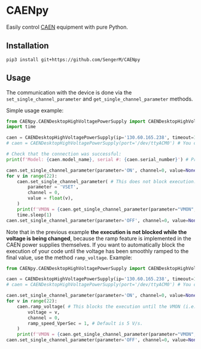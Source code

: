 # CAENpy

Easily control [CAEN](https://www.caen.it/) equipment with pure Python. 

## Installation

```
pip3 install git+https://github.com/SengerM/CAENpy
```

## Usage

The communication with the device is done via the `set_single_channel_parameter` and `get_single_channel_parameter` methods. 

Simple usage example:

```Python
from CAENpy.CAENDesktopHighVoltagePowerSupply import CAENDesktopHighVoltagePowerSupply
import time

caen = CAENDesktopHighVoltagePowerSupply(ip='130.60.165.238', timeout=10) # Increase timeout for slow networks.
# caen = CAENDesktopHighVoltagePowerSupply(port='/dev/ttyACM0') # You can also connect via USB (name of port changes in different operating systems, check the user manual of your device).

# Check that the connection was successful: 
print(f'Model: {caen.model_name}, serial #: {caen.serial_number}') # Print model name and serial number, example: 'Model: DT1470ET, serial #: 13398'.

caen.set_single_channel_parameter(parameter='ON', channel=0, value=None)
for v in range(22):
	caen.set_single_channel_parameter( # This does not block execution! You have to manually wait the required time until the voltage is changed.
		parameter = 'VSET', 
		channel = 0, 
		value = float(v),
	)
	print(f'VMON = {caen.get_single_channel_parameter(parameter="VMON", channel=0)} | IMON = {caen.get_single_channel_parameter(parameter="IMON", channel=0)}')
	time.sleep(1)
caen.set_single_channel_parameter(parameter='OFF', channel=0, value=None)
```
Note that in the previous example **the execution is not blocked while the voltage is being changed**, because the ramp feature is implemented in the CAEN power supplies themselves. If you want to automatically block the execution of your code until the voltage has been smoothly ramped to the final value, use the method `ramp_voltage`. Example:
```Python
from CAENpy.CAENDesktopHighVoltagePowerSupply import CAENDesktopHighVoltagePowerSupply

caen = CAENDesktopHighVoltagePowerSupply(ip='130.60.165.238', timeout=10) # Increase timeout for slow networks.
# caen = CAENDesktopHighVoltagePowerSupply(port='/dev/ttyACM0') # You can also connect via USB (name of port changes in different operating systems, check the user manual of your device).

caen.set_single_channel_parameter(parameter='ON', channel=0, value=None)
for v in range(22):
	caen.ramp_voltage( # This blocks the execution until the VMON (i.e. measured voltage) is stable, so you don't have to manually wait/check that it has reached the final voltage.
		voltage = v,
		channel = 0,
		ramp_speed_VperSec = 1, # Default is 5 V/s.
	)
	print(f'VMON = {caen.get_single_channel_parameter(parameter="VMON", channel=0)} | IMON = {caen.get_single_channel_parameter(parameter="IMON", channel=0)}')
caen.set_single_channel_parameter(parameter='OFF', channel=0, value=None)
```
